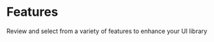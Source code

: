 # Features

Review and select from a variety of features to enhance your UI library

<DocsPageFeatures :frontmatter />
